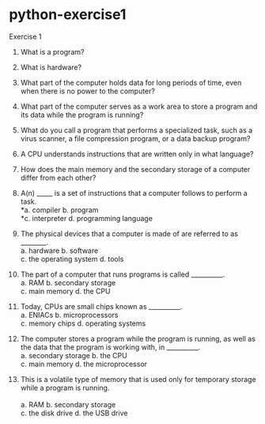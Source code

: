# python-exercise1

Exercise 1

1.	What is a program?</br>
2.	What is hardware?</br>
3.	What part of the computer holds data for long periods of time, even when there is no power to the computer?</br>
4.	What part of the computer serves as a work area to store a program and its data while the program is running?</br>
5.	What do you call a program that performs a specialized task, such as a virus scanner, a file compression program, or a data backup program?</br>
6.	A CPU understands instructions that are written only in what language?</br>
7.	How does the main memory and the secondary storage of a computer differ from each other?</br>


8. A(n) _____ is a set of instructions that a computer follows to perform a task. </br>
*a. compiler 			b. program </br>
*c. interpreter 			d. programming language </br>
9. The physical devices that a computer is made of are referred to as ________. </br>
a. hardware 			b. software </br>
c. the operating system 		d. tools </br>
10. The part of a computer that runs programs is called __________. </br>
a. RAM	 			b. secondary storage </br>
c. main memory 			d. the CPU </br>
11. Today, CPUs are small chips known as __________. </br>
a. ENIACs 			b. microprocessors </br>
c. memory chips 		d. operating systems </br>
12. The computer stores a program while the program is running, as well as the data that the program is working with, in __________. </br>
a. secondary storage 		b. the CPU </br>
c. main memory 			d. the microprocessor </br>
13. This is a volatile type of memory that is used only for temporary storage while a program is running. </br></br>
a. RAM 				b. secondary storage </br>
c. the disk drive 			d. the USB drive</br>
